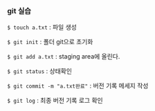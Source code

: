 ### git 실습

```$ touch a.txt``` : 파일 생성

```$ git init``` : 폴더 git으로 초기화

```$ git add a.txt``` : staging area에 올린다.

```$ git status``` : 상태확인

```$ git commit -m "a.txt완료"``` : 버전 기록 메세지 작성

```$ git log``` : 최종 버전 기록 로그 확인



